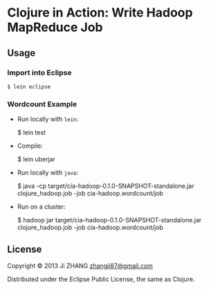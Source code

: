 # Clojure in Action: Write Hadoop MapReduce Job

## Usage

### Import into Eclipse

    $ lein eclipse

### Wordcount Example

* Run locally with `lein`:

    $ lein test

* Compile:

    $ lein uberjar

* Run locally with `java`:

    $ java -cp target/cia-hadoop-0.1.0-SNAPSHOT-standalone.jar clojure_hadoop.job -job cia-hadoop.wordcount/job

* Run on a cluster:

    $ hadoop jar target/cia-hadoop-0.1.0-SNAPSHOT-standalone.jar clojure_hadoop.job -job cia-hadoop.wordcount/job

## License

Copyright © 2013 Ji ZHANG <zhangji87@gmail.com>

Distributed under the Eclipse Public License, the same as Clojure.
